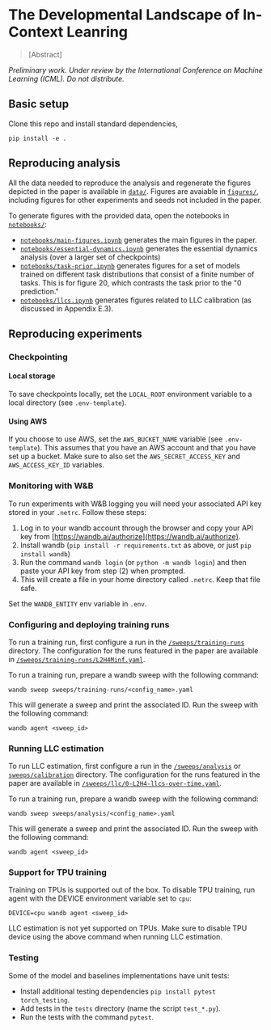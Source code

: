 # The Developmental Landscape of In-Context Leanring

> [Abstract]

*Preliminary work. Under review by the International Conference
on Machine Learning (ICML). Do not distribute.*

## Basic setup

Clone this repo and install standard dependencies, 

```
pip install -e . 
```

## Reproducing analysis

All the data needed to reproduce the analysis and regenerate the figures depicted in the paper is available in [`data/`](data). Figures are avaiable in [`figures/`](figures), including figures for other experiments and seeds not included in the paper.

To generate figures with the provided data, open the notebooks in [`notebooks/`](notebooks):

- [`notebooks/main-figures.ipynb`](notebooks/main-figures.ipynb) generates the main figures in the paper. 
- [`notebooks/essential-dynamics.ipynb`](notebooks/essential-dynamics.ipynb) generates the essential dynamics analysis (over a larger set of checkpoints) 
- [`notebooks/task-prior.ipynb`](notebooks/task-prior.ipynb) generates figures for a set of models trained on different task distributions that consist of a finite number of tasks. This is for figure 20, which contrasts the task prior to the "0 prediction."
- [`notebooks/llcs.ipynb`](notebooks/llcs.ipynb) generates figures related to LLC calibration (as discussed in Appendix E.3). 

## Reproducing experiments

### Checkpointing

#### Local storage

To save checkpoints locally, set the `LOCAL_ROOT` environment variable to a local directory (see `.env-template`). 

#### Using AWS 

If you choose to use AWS, set the `AWS_BUCKET_NAME` variable (see `.env-template`). This assumes that you have an AWS account and that you have set up a bucket. Make sure to also set the `AWS_SECRET_ACCESS_KEY` and `AWS_ACCESS_KEY_ID` variables. 

### Monitoring with W&B

To run experiments with W&B logging you will need your associated API key stored in your `.netrc`. Follow these steps:

1. Log in to your wandb account through the browser and copy your API
   key from [https://wandb.ai/authorize](https://wandb.ai/authorize).
2. Install wandb (`pip install -r requirements.txt` as above, or just
   `pip install wandb`)
3. Run the command `wandb login` (or `python -m wandb login`) and then
   paste your API key from step (2) when prompted.
4. This will create a file in your home directory called `.netrc`.
   Keep that file safe.

Set the `WANDB_ENTITY` env variable in `.env`.

### Configuring and deploying training runs

To run a training run, first configure a run in the [`/sweeps/training-runs`](sweeps/training-runs/) directory. The configuration for the runs featured in the paper are available in [`/sweeps/training-runs/L2H4Minf.yaml`](sweeps/training-runs/L2H4Minf.yaml).

To run a training run, prepare a wandb sweep with the following command: 

```
wandb sweep sweeps/training-runs/<config_name>.yaml
```

This will generate a sweep and print the associated ID. Run the sweep with the following command:

```
wandb agent <sweep_id>
```

### Running LLC estimation

To run LLC estimation, first configure a run in the [`/sweeps/analysis`](sweeps/analysis/) or [ `sweeps/calibration`](sweeps/calibration/) directory. The configuration for the runs featured in the paper are available in [`/sweeps/llc/0-L2H4-llcs-over-time.yaml`](sweeps/llc/0-L2H4-llcs-over-time.yaml).


To run a training run, prepare a wandb sweep with the following command: 

```
wandb sweep sweeps/analysis/<config_name>.yaml
```

This will generate a sweep and print the associated ID. Run the sweep with the following command:

```
wandb agent <sweep_id>
```

### Support for TPU training

Training on TPUs is supported out of the box. To disable TPU training, run agent with the DEVICE environment variable set to `cpu`:

```
DEVICE=cpu wandb agent <sweep_id>
```

LLC estimation is not yet supported on TPUs. Make sure to disable TPU device using the above command when running LLC estimation.


### Testing

Some of the model and baselines implementations have unit tests:

- Install additional testing dependencies `pip install pytest torch_testing`.
- Add tests in the `tests` directory (name the script `test_*.py`).
- Run the tests with the command `pytest`.


